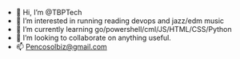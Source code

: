 - 👋 Hi, I’m @TBPTech
- 👀 I’m interested in running reading devops and jazz/edm music 
- 🌱 I’m currently learning go/powershell/cml/JS/HTML/CSS/Python
- 💞️ I’m looking to collaborate on anything useful.  
- 📫 Pencosolbiz@gmail.com

<!---
TBPTech/TBPTech is a ✨ special ✨ repository because its `README.md` (this file) appears on your GitHub profile.
You can click the Preview link to take a look at your changes.
--->
